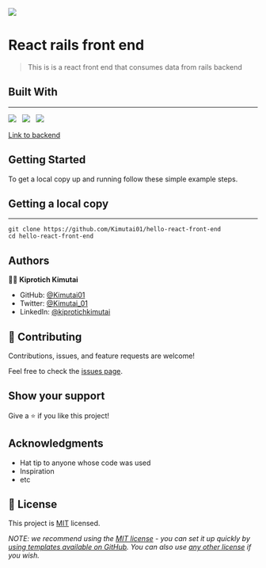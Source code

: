 ![](https://img.shields.io/badge/Kiprotich-kimutai-yellow?labelColor=blue)&nbsp;

# React rails front end

> This is is a react front end that consumes data from rails backend

## Built With

---

![](https://img.shields.io/badge/Github-black)&nbsp;&nbsp;&nbsp;![](https://img.shields.io/badge/React-green)&nbsp;&nbsp;&nbsp;![](https://img.shields.io/badge/CSS-Yellow)

[Link to backend](https://github.com/Kimutai01/hello-rails-backend)

## Getting Started

To get a local copy up and running follow these simple example steps.

## Getting a local copy

---


```
git clone https://github.com/Kimutai01/hello-react-front-end
cd hello-react-front-end
```

## Authors

👤👤 **Kiprotich Kimutai**

- GitHub: [@Kimutai01](https://github.com/Kimutai01)
- Twitter: [@Kimutai_01](https://twitter.com/Kimutai_01?s=09)
- LinkedIn: [@kiprotichkimutai](https://www.linkedin.com/m/in/kimutai-kiprotich-1b5045216)

## 🤝 Contributing

Contributions, issues, and feature requests are welcome!

Feel free to check the [issues page](../../issues/).

## Show your support

Give a ⭐️ if you like this project!

## Acknowledgments

- Hat tip to anyone whose code was used
- Inspiration
- etc

## 📝 License

This project is [MIT](./LICENSE) licensed.

_NOTE: we recommend using the [MIT license](https://choosealicense.com/licenses/mit/) - you can set it up quickly by [using templates available on GitHub](https://docs.github.com/en/communities/setting-up-your-project-for-healthy-contributions/adding-a-license-to-a-repository). You can also use [any other license](https://choosealicense.com/licenses/) if you wish._
